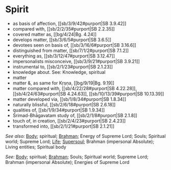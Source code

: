 # Spirit

* as basis of affection, [[sb/3/9/42#purport|SB 3.9.42]]
* compared with, [[sb/2/2/35#purport|SB 2.2.35]]
* covered matter as, [[bg/4/24|Bg. 4.24]]
* develops matter, [[sb/3/6/5#purport|SB 3.6.5]]
* devotees seen on basis of, [[sb/3/16/6#purport|SB 3.16.6]]
* distinguished from matter, [[sb/7/1/2#purport|SB 7.1.2]]
* everything as, [[sb/3/12/47#purport|SB 3.12.47]]
* impersonalists misconceive, [[sb/3/9/21#purport|SB 3.9.21]]
* instrumental to, [[sb/2/1/23#purport|SB 2.1.23]]
* knowledge about. See: Knowledge, spiritual
* matter
* matter &, as same for Kṛṣṇa, [[bg/9/19|Bg. 9.19]]
* matter compared with, [[sb/4/22/28#purport|SB 4.22.28]], [[sb/4/24/63#purport|SB 4.24.63]], [[sb/10/13/39#purport|SB 10.13.39]]
* matter developed via, [[sb/1/8/34#purport|SB 1.8.34]]
* naturally blissful, [[sb/2/6/18#purport|SB 2.6.18]]
* qualities of, [[sb/1/9/34#purport|SB 1.9.34]]
* Śrimad-Bhāgavatam study of, [[sb/2/1/8#purport|SB 2.1.8]]
* touch of, in creation, [[sb/2/4/23#purport|SB 2.4.23]]
* transformed into, [[sb/2/1/21#purport|SB 2.1.21]]

*See also:* [Body](entries/body.md); spiritual; [Brahman](entries/brahman.md); Energy of Supreme Lord; Souls; Spiritual world; Supreme Lord; [Life](entries/life.md); [Supersoul](entries/supersoul.md); Brahman (impersonal Absolute); Living entities; Spiritual body

*See:* [Body](entries/body.md); spiritual; [Brahman](entries/brahman.md); Souls; Spiritual world; Supreme Lord; Brahman (impersonal Absolute); Energies of Supreme Lord
